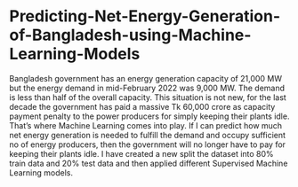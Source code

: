 # Predicting-Net-Energy-Generation-of-Bangladesh-using-Machine-Learning-Models
Bangladesh government has an energy generation capacity of 21,000 MW but the energy  demand in mid-February 2022 was 9,000 MW. The demand is less than half of the overall  capacity. This situation is not new, for the last decade the government has paid a massive  Tk 60,000 crore as capacity payment penalty to the power producers for simply keeping  their plants idle. That’s where Machine Learning comes into play. If I can predict how much  net energy generation is needed to fulfill the demand and occupy sufficient no of energy  producers, then the government will no longer have to pay for keeping their plants idle. I  have created a new split the dataset into 80% train data and 20% test data and then applied different Supervised Machine Learning models.
